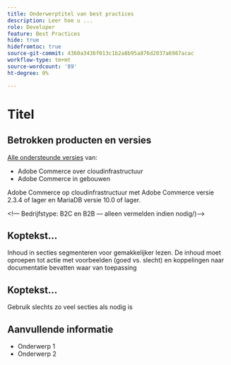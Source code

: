 ```yaml
---
title: Onderwerptitel van best practices
description: Leer hoe u ...
role: Developer
feature: Best Practices
hide: true
hidefromtoc: true
source-git-commit: 4360a3436f013c1b2a8b95a876d2037a6987acac
workflow-type: tm+mt
source-wordcount: '89'
ht-degree: 0%

---
```



<!-- Template Instructions: 

When you create a new best practices topic from this template, remove the hide metadata tags. These values hide this template from the TOC and search indexing.

Metadata values configured in ExL:
Available roles: https://git.corp.adobe.com/AdobeDocs/exl-config/blob/master/metadata-values/role.yml

Available features: https://git.corp.adobe.com/AdobeDocs/exl-config/blob/master/metadata-values/feature.yml  -->

# Titel

<!--Template instruction:  Add one or two sentences to summarize the overall contents of this best practice topic-->

## Betrokken producten en versies

<!-- Template comment: When we have the ability to tag content by versions, we might be able to remove this explicit header in favor of using tags for versions and editions.-->

<!--Template instruction: Add details for the product and versions where the best practice info is relevant. Below are two examples, adjust and delete unneeded info per best practice requirements. If info applies specifically to B2B or B2C, include that information -->

<!-- Example 1: -->

[Alle ondersteunde versies](../../../release/versions.md) van:

- Adobe Commerce over cloudinfrastructuur
- Adobe Commerce in gebouwen

<!-- Example 2: -->

Adobe Commerce op cloudinfrastructuur met Adobe Commerce versie 2.3.4 of lager en MariaDB versie 10.0 of lager.

&lt;!— Bedrijfstype: B2C en B2B — alleen vermelden indien nodig/)—>

## Koptekst...

Inhoud in secties segmenteren voor gemakkelijker lezen. De inhoud moet oproepen tot actie met voorbeelden (goed vs. slecht) en koppelingen naar documentatie bevatten waar van toepassing

## Koptekst...

Gebruik slechts zo veel secties als nodig is

## Aanvullende informatie

<!-- If applicable, add links to additional, more detailed documentation that provides more context about this best practices content.-->

- Onderwerp 1
- Onderwerp 2

<!-- Template instruction:  Remove all template comments and instructions from the best practices article before committing your changes. -->
